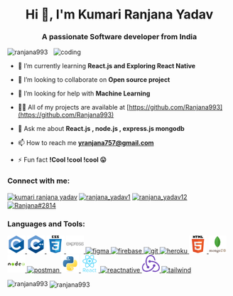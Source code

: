 <!-- ![logo](https://github.com/Ranjana993/Ranjana993/blob/main/Black%20Blue%20Simple%20Gaming%20Banner%20Landscape.png) -->
<h1 align="center">Hi 👋, I'm Kumari Ranjana Yadav</h1>
<h3 align="center">A passionate Software developer from India</h3>
<img align="right" alt="coding" width="400" src ="https://media.tenor.com/S59bPkT0pqcAAAAC/programming.gif">

<p align="left"> <img src="https://komarev.com/ghpvc/?username=ranjana993&label=Profile%20views&color=0e75b6&style=flat" alt="ranjana993" /> </p>

- 🌱 I’m currently learning **React.js and Exploring React Native**

- 👯 I’m looking to collaborate on **Open source project**

- 🤝 I’m looking for help with **Machine Learning**

- 👨‍💻 All of my projects are available at [https://github.com/Ranjana993](https://github.com/Ranjana993)

- 💬 Ask me about **React.js , node.js , express.js mongodb**

- 📫 How to reach me **yranjana757@gmail.com**

- ⚡ Fun fact **!Cool !cool !cool 😛**

<h3 align="left">Connect with me:</h3>
<p align="left">
<a href="https://linkedin.com/in/🇮🇳-kumari-ranjana-yadav-💎-a157311a7/" target="blank"><img align="center" src="https://raw.githubusercontent.com/rahuldkjain/github-profile-readme-generator/master/src/images/icons/Social/linked-in-alt.svg" alt="kumari ranjana yadav" height="30" width="40" /></a>
<a href="https://www.codechef.com/users/ranjana_yadav1" target="blank"><img align="center" src="https://cdn.jsdelivr.net/npm/simple-icons@3.1.0/icons/codechef.svg" alt="ranjana_yadav1" height="30" width="40" /></a>
<a href="https://www.leetcode.com/ranjana_yadav12" target="blank"><img align="center" src="https://raw.githubusercontent.com/rahuldkjain/github-profile-readme-generator/master/src/images/icons/Social/leet-code.svg" alt="ranjana_yadav12" height="30" width="40" /></a>
<a href="https://discord.gg/Ranjana#2814" target="blank"><img align="center" src="https://raw.githubusercontent.com/rahuldkjain/github-profile-readme-generator/master/src/images/icons/Social/discord.svg" alt="Ranjana#2814" height="30" width="40" /></a>
</p>

<h3 align="left">Languages and Tools:</h3>
<p align="left"> <a href="https://www.cprogramming.com/" target="_blank" rel="noreferrer"> <img src="https://raw.githubusercontent.com/devicons/devicon/master/icons/c/c-original.svg" alt="c" width="40" height="40"/> </a> <a href="https://www.w3schools.com/cpp/" target="_blank" rel="noreferrer"> <img src="https://raw.githubusercontent.com/devicons/devicon/master/icons/cplusplus/cplusplus-original.svg" alt="cplusplus" width="40" height="40"/> </a> <a href="https://www.w3schools.com/css/" target="_blank" rel="noreferrer"> <img src="https://raw.githubusercontent.com/devicons/devicon/master/icons/css3/css3-original-wordmark.svg" alt="css3" width="40" height="40"/> </a> <a href="https://expressjs.com" target="_blank" rel="noreferrer"> <img src="https://raw.githubusercontent.com/devicons/devicon/master/icons/express/express-original-wordmark.svg" alt="express" width="40" height="40"/> </a> <a href="https://www.figma.com/" target="_blank" rel="noreferrer"> <img src="https://www.vectorlogo.zone/logos/figma/figma-icon.svg" alt="figma" width="40" height="40"/> </a> <a href="https://firebase.google.com/" target="_blank" rel="noreferrer"> <img src="https://www.vectorlogo.zone/logos/firebase/firebase-icon.svg" alt="firebase" width="40" height="40"/> </a> <a href="https://git-scm.com/" target="_blank" rel="noreferrer"> <img src="https://www.vectorlogo.zone/logos/git-scm/git-scm-icon.svg" alt="git" width="40" height="40"/> </a> <a href="https://heroku.com" target="_blank" rel="noreferrer"> <img src="https://www.vectorlogo.zone/logos/heroku/heroku-icon.svg" alt="heroku" width="40" height="40"/> </a> <a href="https://www.w3.org/html/" target="_blank" rel="noreferrer"> <img src="https://raw.githubusercontent.com/devicons/devicon/master/icons/html5/html5-original-wordmark.svg" alt="html5" width="40" height="40"/> </a> <a href="https://www.mongodb.com/" target="_blank" rel="noreferrer"> <img src="https://raw.githubusercontent.com/devicons/devicon/master/icons/mongodb/mongodb-original-wordmark.svg" alt="mongodb" width="40" height="40"/> </a> <a href="https://nodejs.org" target="_blank" rel="noreferrer"> <img src="https://raw.githubusercontent.com/devicons/devicon/master/icons/nodejs/nodejs-original-wordmark.svg" alt="nodejs" width="40" height="40"/> </a> <a href="https://postman.com" target="_blank" rel="noreferrer"> <img src="https://www.vectorlogo.zone/logos/getpostman/getpostman-icon.svg" alt="postman" width="40" height="40"/> </a> <a href="https://www.python.org" target="_blank" rel="noreferrer"> <img src="https://raw.githubusercontent.com/devicons/devicon/master/icons/python/python-original.svg" alt="python" width="40" height="40"/> </a> <a href="https://reactjs.org/" target="_blank" rel="noreferrer"> <img src="https://raw.githubusercontent.com/devicons/devicon/master/icons/react/react-original-wordmark.svg" alt="react" width="40" height="40"/> </a> <a href="https://reactnative.dev/" target="_blank" rel="noreferrer"> <img src="https://reactnative.dev/img/header_logo.svg" alt="reactnative" width="40" height="40"/> </a> <a href="https://redux.js.org" target="_blank" rel="noreferrer"> <img src="https://raw.githubusercontent.com/devicons/devicon/master/icons/redux/redux-original.svg" alt="redux" width="40" height="40"/> </a> <a href="https://tailwindcss.com/" target="_blank" rel="noreferrer"> <img src="https://www.vectorlogo.zone/logos/tailwindcss/tailwindcss-icon.svg" alt="tailwind" width="40" height="40"/> </a> </p>

<p><img align="left" src="https://github-readme-stats.vercel.app/api/top-langs?username=ranjana993&show_icons=true&locale=en&layout=compact" alt="ranjana993" /></p>

<p>&nbsp;<img align="center" src="https://github-readme-stats.vercel.app/api?username=ranjana993&show_icons=true&locale=en" alt="ranjana993" /></p>

